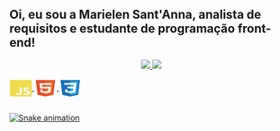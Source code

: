 ## Oi, eu sou a Marielen Sant'Anna, analista de requisitos e estudante de programação front-end!
<div align="center">
  <a href="https://github.com/marielensant-anna">
  <img height="42%" src="https://github-readme-stats.vercel.app/api?username=marielensant-anna&show_icons=true&theme=dracula&include_all_commits=true&count_private=true"/>
  <img height="50%" src="https://github-readme-stats.vercel.app/api/top-langs/?username=marielensant-anna&layout=compact&langs_count=7&theme=dracula"/>
</div>
<div style="display: inline_block"><br>
  <img align="center" alt="icone-Javascript" height="30" width="40" src="https://raw.githubusercontent.com/devicons/devicon/master/icons/javascript/javascript-plain.svg">
  <img align="center" alt="icone-HTML" height="30" width="40" src="https://raw.githubusercontent.com/devicons/devicon/master/icons/html5/html5-original.svg">
  <img align="center" alt="icone-CSS" height="30" width="40" src="https://raw.githubusercontent.com/devicons/devicon/master/icons/css3/css3-original.svg">
 
  
  ##
 
 
 
 
 
 ![Snake animation](https://github.com/marielensant-anna/marielensant-anna/blob/output/github-contribution-grid-snake.svg)
 
</div>
